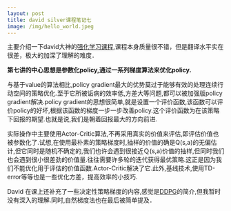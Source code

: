 ```yaml
---
layout: post
title: david silver课程笔记七
image: /img/hello_world.jpeg
---
```


主要介绍一下david大神的[强化学习课程](https://space.bilibili.com/74997410/#/),课程本身质量很不错，但是翻译水平实在很差，极大的加深了理解的难度．　

**第七讲的中心思想是参数化policy,通过一系列梯度算法来优化policy.**  

与基于value的算法相比,policy gradient最大的优势莫过于能够有效的处理连续行动空间的策略优化.至于它所被诟病的效率低,方差大等问题,都可以被加强版policy gradient解决.policy gradient的思想很简单,就是设置一个评价函数,该函数可以评价policy的好坏,根据该函数的梯度一步一步改善policy.这个评价函数为在该策略下回报的期望.也就是说,我们是朝着回报最大的方向前进.

实际操作中主要使用Actor-Critic算法,不再采用真实的价值来评估,即评估价值也被参数化了.试想,在使用最朴素的策略梯度时,抽样的价值的确是Q(s,a)的无偏估计,但它同时是随机不确定的,我们也许会遇到很接近Ｑ(s,a)价值的抽样,但同时我们也会遇到很小很差劲的价值量.往往需要许多轮的迭代获得最优策略.这正是因为我们不能优化用于评估的价值函数.Actor-Critic解决了它.此外,基线技术,使用TD-error等等也是一些优化方差，提高效率的小技巧.　　

David 在课上还补充了一些决定性策略梯度的内容,感觉是[DDPG](https://www.bilibili.com/video/av15990727?from=search&seid=14966112394343272832)的简介,但我暂时没有深入的理解.同时,自然梯度法也在最后被简单提及．
